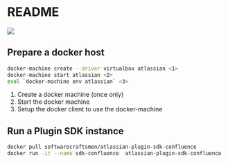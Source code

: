 # README

[![](https://badge.imagelayers.io/softwarecraftsmen/atlassian-plugin-sdk-confluence:latest.svg)](https://imagelayers.io/?images=softwarecraftsmen/atlassian-plugin-sdk-confluence:latest)

## Prepare a docker host

```sh
docker-machine create --driver virtualbox atlassian <1>
docker-machine start atlassian <2>
eval `docker-machine env atlassian` <3>
```

1. Create a docker machine (once only)
2. Start the docker machine
3. Setup the docker client to use the docker-machine

## Run a Plugin SDK instance

```sh
docker pull softwarecraftsmen/atlassian-plugin-sdk-confluence
docker run -it --name sdk-confluence  atlassian-plugin-sdk-confluence
```
